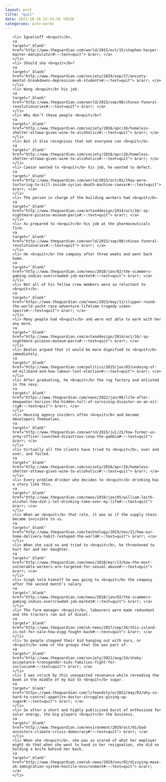 ```yaml
---
layout: post
title: "quit"
date: 2023-10-10 12:34:56 +0530
categories: auto-words
---
```

<ol>

    <li> Ignatieff <b>quit</b>.
    <a 
    target="_blank" 
    href="http://www.theguardian.com/world/2015/oct/15/stephen-harper-master-manipulator#:~:text=quit"> &rarr; </a>
    </li>
    <li> Should she <b>quit</b>?
    <a 
    target="_blank" 
    href="http://www.theguardian.com/society/2019/sep/27/anxiety-mental-breakdowns-depression-uk-students#:~:text=quit"> &rarr; </a>
    </li>
    <li> Wang <b>quit</b> his job.
    <a 
    target="_blank" 
    href="http://www.theguardian.com/world/2015/sep/08/chinas-funeral-revolutionaries#:~:text=quit"> &rarr; </a>
    </li>
    <li> Why don’t these people <b>quit</b>?
    <a 
    target="_blank" 
    href="http://www.theguardian.com/society/2016/apr/26/homeless-shelter-ottawa-gives-wine-to-alcoholics#:~:text=quit"> &rarr; </a>
    </li>
    <li> But it also recognises that not everyone can <b>quit</b>.
    <a 
    target="_blank" 
    href="http://www.theguardian.com/society/2016/apr/26/homeless-shelter-ottawa-gives-wine-to-alcoholics#:~:text=quit"> &rarr; </a>
    </li>
    <li> Caesar wanted to <b>quit</b> his job, he wanted to defect.
    <a 
    target="_blank" 
    href="http://www.theguardian.com/world/2015/oct/01/they-were-torturing-to-kill-inside-syrias-death-machine-caesar#:~:text=quit"> &rarr; </a>
    </li>
    <li> The person in charge of the building workers had <b>quit</b>.
    <a 
    target="_blank" 
    href="http://www.theguardian.com/artanddesign/2014/oct/16/-sp-nightmare-picasso-museum-paris#:~:text=quit"> &rarr; </a>
    </li>
    <li> Xu prepared to <b>quit</b> his job at the pharmaceuticals firm.
    <a 
    target="_blank" 
    href="http://www.theguardian.com/world/2015/sep/08/chinas-funeral-revolutionaries#:~:text=quit"> &rarr; </a>
    </li>
    <li> He <b>quit</b> the company after three weeks and went back home.
    <a 
    target="_blank" 
    href="http://www.theguardian.com/news/2018/jan/02/the-scammers-gaming-indias-overcrowded-job-market#:~:text=quit"> &rarr; </a>
    </li>
    <li> Not all of his fellow crew members were so reluctant to <b>quit</b>.
    <a 
    target="_blank" 
    href="https://www.theguardian.com/news/2023/may/11/clipper-round-the-world-yacht-race-adventure-lifetime-tragedy-simon-speirs#:~:text=quit"> &rarr; </a>
    </li>
    <li> Many people had <b>quit</b> and were not able to work with her any more.
    <a 
    target="_blank" 
    href="http://www.theguardian.com/artanddesign/2014/oct/16/-sp-nightmare-picasso-museum-paris#:~:text=quit"> &rarr; </a>
    </li>
    <li> Beales argued that it would be more dignified to <b>quit</b> immediately.
    <a 
    target="_blank" 
    href="http://www.theguardian.com/politics/2015/jun/03/undoing-of-ed-miliband-and-how-labour-lost-election#:~:text=quit"> &rarr; </a>
    </li>
    <li> After graduating, he <b>quit</b> the rug factory and enlisted in the navy.
    <a 
    target="_blank" 
    href="https://www.theguardian.com/news/2022/jan/06/life-after-deepwater-horizon-the-hidden-toll-of-surviving-disaster-on-an-oil-rig#:~:text=quit"> &rarr; </a>
    </li>
    <li> Housing agency insiders often <b>quit</b> and became developers themselves.
    <a 
    target="_blank" 
    href="http://www.theguardian.com/world/2015/jul/21/how-former-us-army-officer-launched-disastrous-coup-the-gambia#:~:text=quit"> &rarr; </a>
    </li>
    <li> Virtually all the clients have tried to <b>quit</b>, over and over, and failed.
    <a 
    target="_blank" 
    href="http://www.theguardian.com/society/2016/apr/26/homeless-shelter-ottawa-gives-wine-to-alcoholics#:~:text=quit"> &rarr; </a>
    </li>
    <li> Every problem drinker who decides to <b>quit</b> drinking has a story like this.
    <a 
    target="_blank" 
    href="http://www.theguardian.com/news/2018/jan/05/william-leith-alcohol-how-did-i-let-drinking-take-over-my-life#:~:text=quit"> &rarr; </a>
    </li>
    <li> When we <b>quit</b> that role, it was as if the supply chain became invisible to us.
    <a 
    target="_blank" 
    href="http://www.theguardian.com/technology/2019/nov/21/how-our-home-delivery-habit-reshaped-the-world#:~:text=quit"> &rarr; </a>
    </li>
    <li> When she said no and tried to <b>quit</b>, he threatened to hurt her and her daughter.
    <a 
    target="_blank" 
    href="http://www.theguardian.com/news/2018/mar/13/how-the-most-vulnerable-workers-are-targeted-for-sexual-abuse#:~:text=quit"> &rarr; </a>
    </li>
    <li> Singh told himself he was going to <b>quit</b> the company after the second month’s salary.
    <a 
    target="_blank" 
    href="http://www.theguardian.com/news/2018/jan/02/the-scammers-gaming-indias-overcrowded-job-market#:~:text=quit"> &rarr; </a>
    </li>
    <li> The farm manager <b>quit</b>, labourers were made redundant and the tractors ran out of diesel.
    <a 
    target="_blank" 
    href="http://www.theguardian.com/uk-news/2017/sep/26/this-island-is-not-for-sale-how-eigg-fought-back#:~:text=quit"> &rarr; </a>
    </li>
    <li> So people stopped their kid hanging out with ours, or <b>quit</b> some of the groups that she was part of.
    <a 
    target="_blank" 
    href="http://www.theguardian.com/society/2021/aug/24/shaky-acceptance-transgender-kids-families-fight-for-inclusion#:~:text=quit"> &rarr; </a>
    </li>
    <li> I was struck by this unexpected resonance while rereading the book in the middle of my bid to <b>quit</b> sugar.
    <a 
    target="_blank" 
    href="https://www.theguardian.com/lifeandstyle/2022/may/03/why-so-hard-to-control-appetite-doctor-struggles-giving-up-sugar#:~:text=quit"> &rarr; </a>
    </li>
    <li> So after a short and highly publicised burst of enthusiasm for solar energy, the big players <b>quit</b> the business.
    <a 
    target="_blank" 
    href="http://www.theguardian.com/environment/2019/oct/01/bad-ancestors-climate-crisis-democracy#:~:text=quit"> &rarr; </a>
    </li>
    <li> When she <b>quit</b>, she was so scared of what her employer might do that when she went to hand in her resignation, she did so holding a knife behind her back.
    <a 
    target="_blank" 
    href="http://www.theguardian.com/uk-news/2019/nov/01/dizzying-maze-uk-immigration-system-hostile-environment#:~:text=quit"> &rarr; </a>
    </li>